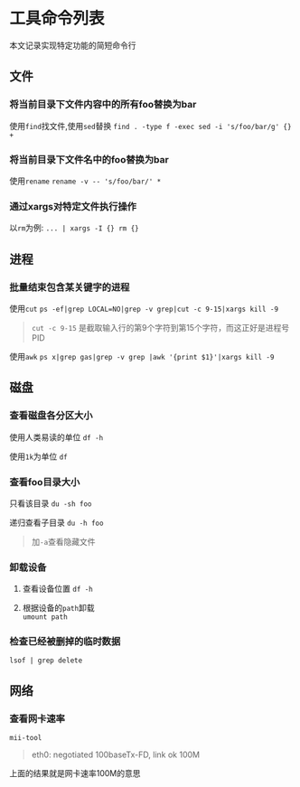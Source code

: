# 工具命令列表

本文记录实现特定功能的简短命令行

## 文件

### 将当前目录下文件内容中的所有foo替换为bar

使用`find`找文件,使用`sed`替换
`find . -type f -exec sed -i 's/foo/bar/g' {} +`

### 将当前目录下文件名中的foo替换为bar

使用`rename`
`rename -v -- 's/foo/bar/' *`

### 通过xargs对特定文件执行操作

以`rm`为例:
`... | xargs -I {} rm {}`

## 进程

### 批量结束包含某关键字的进程

使用`cut`
`ps -ef|grep LOCAL=NO|grep -v grep|cut -c 9-15|xargs kill -9`
>`cut -c 9-15` 是截取输入行的第9个字符到第15个字符，而这正好是进程号PID

使用`awk`
`ps x|grep gas|grep -v grep |awk '{print $1}'|xargs kill -9`

## 磁盘

### 查看磁盘各分区大小

使用人类易读的单位
`df -h`

使用`1k`为单位
`df`

### 查看foo目录大小

只看该目录
`du -sh foo`

递归查看子目录
`du -h foo`

> 加`-a`查看隐藏文件


### 卸载设备

1. 查看设备位置
`df -h`

2. 根据设备的`path`卸载  
`umount path`
        
        
### 检查已经被删掉的临时数据
`lsof | grep delete`

## 网络

### 查看网卡速率

`mii-tool`

> eth0: negotiated 100baseTx-FD, link ok 100M

上面的结果就是网卡速率100M的意思

